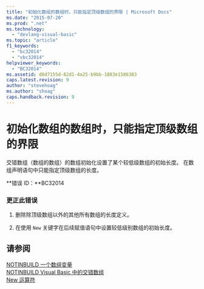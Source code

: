 ```yaml
---
title: "初始化数组的数组时，只能指定顶级数组的界限 | Microsoft Docs"
ms.date: "2015-07-20"
ms.prod: ".net"
ms.technology: 
  - "devlang-visual-basic"
ms.topic: "article"
f1_keywords: 
  - "bc32014"
  - "vbc32014"
helpviewer_keywords: 
  - "BC32014"
ms.assetid: d8d7155d-82d1-4a25-b9bb-1883e1586383
caps.latest.revision: 9
author: "stevehoag"
ms.author: "shoag"
caps.handback.revision: 9
---
```

# 初始化数组的数组时，只能指定顶级数组的界限
交错数组（数组的数组）的数组初始化设置了某个较低级数组的初始长度。 在数组声明语句中只能指定顶级数组的长度。  
  
 **错误 ID：**BC32014  
  
### 更正此错误  
  
1.  删除除顶级数组以外的其他所有数组的长度定义。  
  
2.  在使用 `New` 关键字在后续赋值语句中设置较低级别数组的初始长度。  
  
## 请参阅  
 [NOTINBUILD 一个数组变量](http://msdn.microsoft.com/zh-cn/c2da78bd-6928-46ba-805f-44f819dfaf93)   
 [NOTINBUILD Visual Basic 中的交错数组](http://msdn.microsoft.com/zh-cn/05c12439-ee8f-4fef-ba75-b35402b67ab9)   
 [New 运算符](../../visual-basic/language-reference/operators/new-operator.md)